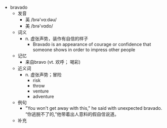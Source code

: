 - bravado
  - 发音
    - 英 /brə'vɑːdəu/
    - 美 /brə'vɑdo/
  - 词义
    - n. 虚张声势，装作有自信的样子
      - Bravado is an appearance of courage or confidence that someone shows in order to impress other people
  - 记忆
    - 来自bravo (vt. 欢呼； 喝彩)
  - 近义词
    - n. 虚张声势；冒险
      - risk
      - throw
      - venture
      - adventure
  - 例句
    - "You won't get away with this," he said with unexpected bravado. “你逃脱不了的,”他带着出人意料的假自信说道。
  - 补充